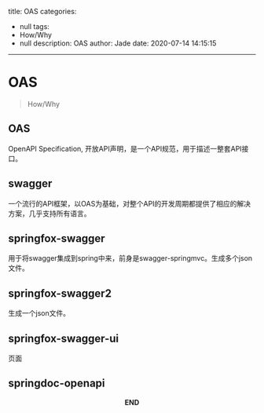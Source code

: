 title: OAS
categories:
  - null
tags:
  - How/Why
  - null
description: OAS
author: Jade
date: 2020-07-14 14:15:15
---
# OAS
> How/Why

## OAS
OpenAPI Specification, 开放API声明，是一个API规范，用于描述一整套API接口。

## swagger
一个流行的API框架，以OAS为基础，对整个API的开发周期都提供了相应的解决方案，几乎支持所有语言。

## springfox-swagger
用于将swagger集成到spring中来，前身是swagger-springmvc。生成多个json文件。

## springfox-swagger2
生成一个json文件。

## springfox-swagger-ui
页面

## springdoc-openapi


<p style="text-align: center"><strong>END</strong></p>